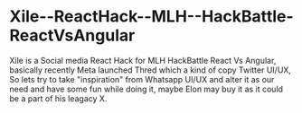 # Xile--ReactHack--MLH--HackBattle-ReactVsAngular
 Xile is a Social media React Hack for MLH HackBattle React Vs Angular, basically recently Meta launched Thred which a kind of copy Twitter UI/UX, So lets try to take "inspiration" from Whatsapp UI/UX and alter it as our need and have some fun while doing it, maybe Elon may buy it as it could be a part of his leagacy X.
